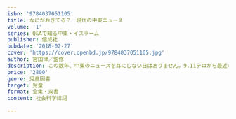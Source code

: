 ```yaml
---
isbn: '9784037051105'
title: なにがおきてる？　現代の中東ニュース
volume: '1'
series: Q&Aで知る中東・イスラーム
publisher: 偕成社
pubdate: '2018-02-27'
cover: 'https://cover.openbd.jp/9784037051105.jpg'
author: 宮田律／監修
description: この数年、中東のニュースを耳にしない日はありません。9.11テロから最近の難民問題まで、Q&A形式でわかりやすく解説します。
price: '2800'
genre: 児童図書
target: 児童
format: 全集・双書
content: 社会科学総記

---
```

